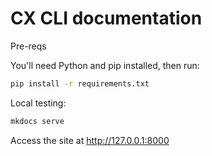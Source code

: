 CX CLI documentation
=====================

Pre-reqs

You'll need Python and pip installed, then run:

```bash
pip install -r requirements.txt
```

Local testing:

```bash
mkdocs serve
```

Access the site at http://127.0.0.1:8000
